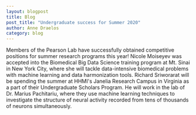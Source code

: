 ```yaml
---
layout: blogpost
title: Blog
post_title: "Undergraduate success for Summer 2020"
author: Anne Draelos
category: blog
---
```

Members of the Pearson Lab have successfully obtained competitive positions for summer research programs this year!  Nicole Moiseyev was accepted into the Biomedical Big Data Science training program at Mt. Sinai in New York City, where she will tackle data-intensive biomedical problems with machine learning and data harmonization tools. Richard Sriworarat will be spending the summer at HHMI's Janelia Research Campus in Virginia as a part of their Undergraduate Scholars Program. He will work in the lab of Dr. Marius Pachitariu, where they use machine learning techniques to investigate the structure of neural activity recorded from tens of thousands of neurons simultaneously. 
<br>
<br>
